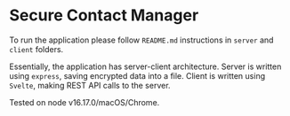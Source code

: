 # Secure Contact Manager

To run the application please follow `README.md` instructions in `server` and `client` folders.  

Essentially, the application has server-client architecture. Server is written using `express`, saving encrypted data into a file.
Client is written using `Svelte`, making REST API calls to the server.

Tested on node v16.17.0/macOS/Chrome.
